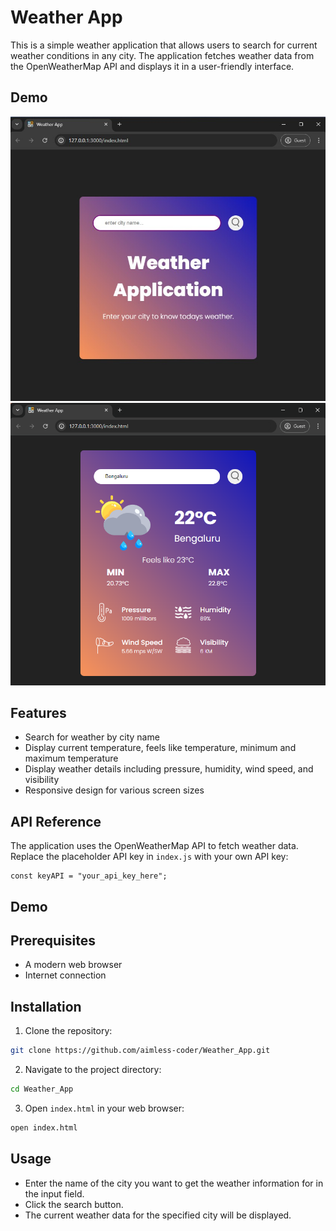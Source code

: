 
# Weather App

This is a simple weather application that allows users to search for current weather conditions in any city. The application fetches weather data from the OpenWeatherMap API and displays it in a user-friendly interface.

## Demo

![Weather App Screenshot 1](screenshot_1.jpg)
![Weather App Screenshot 2](Screenshot_2.png)


## Features

- Search for weather by city name
- Display current temperature, feels like temperature, minimum and maximum temperature
- Display weather details including pressure, humidity, wind speed, and visibility
- Responsive design for various screen sizes


## API Reference

The application uses the OpenWeatherMap API to fetch weather data. Replace the placeholder API key in `index.js` with your own API key:

```
const keyAPI = "your_api_key_here";
```


## Demo



## Prerequisites
- A modern web browser
- Internet connection

## Installation

1. Clone the repository:

```bash
git clone https://github.com/aimless-coder/Weather_App.git

```

2. Navigate to the project directory:

```bash
cd Weather_App
```

3. Open `index.html` in your web browser:
```bash
open index.html
```

    
## Usage

- Enter the name of the city you want to get the weather information for in the input field.
- Click the search button.
- The current weather data for the specified city will be displayed.



